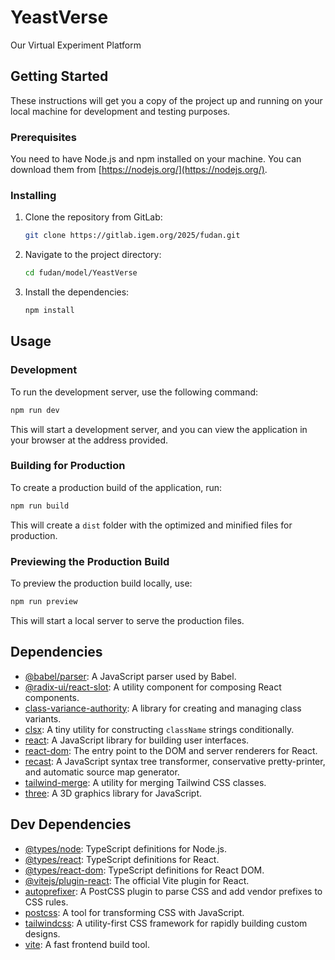 # YeastVerse
Our Virtual Experiment Platform
## Getting Started
These instructions will get you a copy of the project up and running on your local machine for development and testing purposes.
### Prerequisites
You need to have Node.js and npm installed on your machine. You can download them from [https://nodejs.org/](https://nodejs.org/).
### Installing
1.  Clone the repository from GitLab:
    ```sh
    git clone https://gitlab.igem.org/2025/fudan.git
    ```
2.  Navigate to the project directory:
    ```sh
    cd fudan/model/YeastVerse
    ```
3.  Install the dependencies:
    ```sh
    npm install
    ```
## Usage
### Development
To run the development server, use the following command:
```sh
npm run dev
```
This will start a development server, and you can view the application in your browser at the address provided.
### Building for Production
To create a production build of the application, run:
```sh
npm run build
```
This will create a `dist` folder with the optimized and minified files for production.
### Previewing the Production Build
To preview the production build locally, use:
```sh
npm run preview
```
This will start a local server to serve the production files.
## Dependencies
-   [@babel/parser](https://babeljs.io/docs/en/next/babel-parser.html): A JavaScript parser used by Babel.
-   [@radix-ui/react-slot](https://www.radix-ui.com/docs/primitives/components/slot): A utility component for composing React components.
-   [class-variance-authority](https://cva.style/docs): A library for creating and managing class variants.
-   [clsx](https://github.com/lukeed/clsx): A tiny utility for constructing `className` strings conditionally.
-   [react](https://reactjs.org/): A JavaScript library for building user interfaces.
-   [react-dom](https://reactjs.org/docs/react-dom.html): The entry point to the DOM and server renderers for React.
-   [recast](https://github.com/benjamn/recast): A JavaScript syntax tree transformer, conservative pretty-printer, and automatic source map generator.
-   [tailwind-merge](https://github.com/dcastil/tailwind-merge): A utility for merging Tailwind CSS classes.
-   [three](https://threejs.org/): A 3D graphics library for JavaScript.
## Dev Dependencies
-   [@types/node](https://www.npmjs.com/package/@types/node): TypeScript definitions for Node.js.
-   [@types/react](https://www.npmjs.com/package/@types/react): TypeScript definitions for React.
-   [@types/react-dom](https://www.npmjs.com/package/@types/react-dom): TypeScript definitions for React DOM.
-   [@vitejs/plugin-react](https://github.com/vitejs/vite-plugin-react): The official Vite plugin for React.
-   [autoprefixer](https://github.com/postcss/autoprefixer): A PostCSS plugin to parse CSS and add vendor prefixes to CSS rules.
-   [postcss](https://postcss.org/): A tool for transforming CSS with JavaScript.
-   [tailwindcss](https://tailwindcss.com/): A utility-first CSS framework for rapidly building custom designs.
-   [vite](https://vitejs.dev/): A fast frontend build tool.